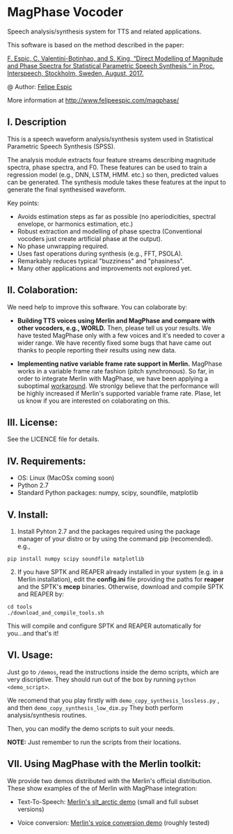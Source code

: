 # MagPhase Vocoder
Speech analysis/synthesis system for TTS and related applications.

This software is based on the method described in the paper:

[F. Espic, C. Valentini-Botinhao, and S. King, “Direct Modelling of Magnitude and Phase Spectra for Statistical Parametric Speech Synthesis,” in Proc. Interspeech, Stockholm, Sweden, August, 2017.](http://www.isca-speech.org/archive/Interspeech_2017/pdfs/1647.PDF)

@ Author: [Felipe Espic](http://felipeespic.com)

More information at http://www.felipeespic.com/magphase/

## I. Description
This is a speech waveform analysis/synthesis system used in Statistical Parametric Speech Synthesis (SPSS).

The analysis module extracts four feature streams describing magnitude spectra, phase spectra, and F0. These features can be used to train a regression model (e.g., DNN, LSTM, HMM. etc.) so then, predicted values can be generated.
The synthesis module takes these features at the input to generate the final synthesised waveform.

Key points:
* Avoids estimation steps as far as possible (no aperiodicities, spectral envelope, or harmonics estimation, etc.)
* Robust extraction and modelling of phase spectra (Conventional vocoders just create artificial phase at the output).
* No phase unwrapping required.
* Uses fast operations during synthesis (e.g., FFT, PSOLA).
* Remarkably reduces typical "buzziness" and "phasiness".
* Many other applications and improvements not explored yet.


## II. Colaboration:
We need help to improve this software. You can colaborate by:

* **Building TTS voices using Merlin and MagPhase and compare with other vocoders, e.g., WORLD.** Then, please tell us your results. We have tested MagPhase only with a few voices and it's needed to cover a wider range. We have recently fixed some bugs that have came out thanks to people reporting their results using new data.


* **Implementing native variable frame rate support in Merlin.** MagPhase works in a variable frame rate fashion (pitch synchronous). So far, in order to integrate Merlin with MagPhase, we have been applying a suboptimal [workaround](https://github.com/CSTR-Edinburgh/merlin/blob/master/egs/slt_arctic/s2/scripts/convert_label_state_align_to_variable_frame_rate.py). We stronlgy believe that the performance will be highly increased if Merlin's supported variable frame rate. Plase, let us know if you are interested on colaborating on this.


## III. License:
See the LICENCE file for details.

## IV. Requirements:
* OS: Linux (MacOSx coming soon)
* Python 2.7
* Standard Python packages: numpy, scipy, soundfile, matplotlib

## V. Install:
1. Install Pyhton 2.7 and the packages required using the package manager of your distro or by using the command pip (recomended).
e.g.,
```
pip install numpy scipy soundfile matplotlib
```

2. If you have SPTK and REAPER already installed in your system (e.g. in a Merlin installation), edit the **config.ini** file providing the paths for **reaper** and the SPTK's **mcep** binaries. Otherwise, download and compile SPTK and REAPER by:
```
cd tools
./download_and_compile_tools.sh
```
This will compile and configure SPTK and REAPER automatically for you...and that's it!

## VI. Usage:
Just go to ```/demos```, read the instructions inside the demo scripts, which are very discriptive.
They should run out of the box by running ```python <demo_script>```.

We recomend that you play firstly with ```demo_copy_synthesis_lossless.py``` , and then ```demo_copy_synthesis_low_dim.py```
They both perform analysis/synthesis routines.

Then, you can modify the demo scripts to suit your needs.

**NOTE:** Just remember to run the scripts from their locations.

## VII. Using MagPhase with the Merlin toolkit:
We provide two demos distributed with the Merlin's official distribution. These  show examples of the of Merlin with MagPhase integration:
* Text-To-Speech: [Merlin's slt_arctic demo](https://github.com/CSTR-Edinburgh/merlin/tree/master/egs/slt_arctic/s2) (small and full subset versions)

* Voice conversion: [Merlin's voice conversion demo](https://github.com/CSTR-Edinburgh/merlin/tree/master/egs/voice_conversion/s2) (roughly tested)
